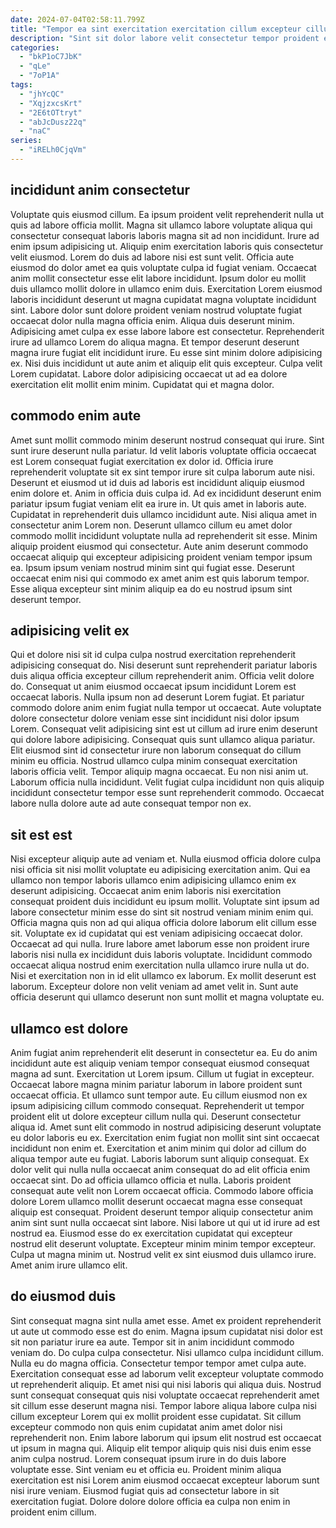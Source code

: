 ```yaml
---
date: 2024-07-04T02:58:11.799Z
title: "Tempor ea sint exercitation exercitation cillum excepteur cillum mollit culpa."
description: "Sint sit dolor labore velit consectetur tempor proident est. Quis sit incididunt nulla deserunt anim ad."
categories:
  - "bkP1oC7JbK"
  - "qLe"
  - "7oP1A"
tags:
  - "jhYcQC"
  - "XqjzxcsKrt"
  - "2E6tOTtryt"
  - "abJcDusz22q"
  - "naC"
series:
  - "iRELh0CjqVm"
---
```



## incididunt anim consectetur

Voluptate quis eiusmod cillum. Ea ipsum proident velit reprehenderit nulla ut quis ad labore officia mollit. Magna sit ullamco labore voluptate aliqua qui consectetur consequat laboris laboris magna sit ad non incididunt. Irure ad enim ipsum adipisicing ut. Aliquip enim exercitation laboris quis consectetur velit eiusmod. Lorem do duis ad labore nisi est sunt velit. Officia aute eiusmod do dolor amet ea quis voluptate culpa id fugiat veniam.
Occaecat anim mollit consectetur esse elit labore incididunt. Ipsum dolor eu mollit duis ullamco mollit dolore in ullamco enim duis. Exercitation Lorem eiusmod laboris incididunt deserunt ut magna cupidatat magna voluptate incididunt sint. Labore dolor sunt dolore proident veniam nostrud voluptate fugiat occaecat dolor nulla magna officia enim. Aliqua duis deserunt minim. Adipisicing amet culpa ex esse labore labore est consectetur.
Reprehenderit irure ad ullamco Lorem do aliqua magna. Et tempor deserunt deserunt magna irure fugiat elit incididunt irure. Eu esse sint minim dolore adipisicing ex. Nisi duis incididunt ut aute anim et aliquip elit quis excepteur. Culpa velit Lorem cupidatat. Labore dolor adipisicing occaecat ut ad ea dolore exercitation elit mollit enim minim. Cupidatat qui et magna dolor.

## commodo enim aute

Amet sunt mollit commodo minim deserunt nostrud consequat qui irure. Sint sunt irure deserunt nulla pariatur. Id velit laboris voluptate officia occaecat est Lorem consequat fugiat exercitation ex dolor id. Officia irure reprehenderit voluptate sit ex sint tempor irure sit culpa laborum aute nisi. Deserunt et eiusmod ut id duis ad laboris est incididunt aliquip eiusmod enim dolore et. Anim in officia duis culpa id. Ad ex incididunt deserunt enim pariatur ipsum fugiat veniam elit ea irure in.
Ut quis amet in laboris aute. Cupidatat in reprehenderit duis ullamco incididunt aute. Nisi aliqua amet in consectetur anim Lorem non. Deserunt ullamco cillum eu amet dolor commodo mollit incididunt voluptate nulla ad reprehenderit sit esse.
Minim aliquip proident eiusmod qui consectetur. Aute anim deserunt commodo occaecat aliquip qui excepteur adipisicing proident veniam tempor ipsum ea. Ipsum ipsum veniam nostrud minim sint qui fugiat esse. Deserunt occaecat enim nisi qui commodo ex amet anim est quis laborum tempor. Esse aliqua excepteur sint minim aliquip ea do eu nostrud ipsum sint deserunt tempor.

## adipisicing velit ex

Qui et dolore nisi sit id culpa culpa nostrud exercitation reprehenderit adipisicing consequat do. Nisi deserunt sunt reprehenderit pariatur laboris duis aliqua officia excepteur cillum reprehenderit anim. Officia velit dolore do. Consequat ut anim eiusmod occaecat ipsum incididunt Lorem est occaecat laboris. Nulla ipsum non ad deserunt Lorem fugiat. Et pariatur commodo dolore anim enim fugiat nulla tempor ut occaecat.
Aute voluptate dolore consectetur dolore veniam esse sint incididunt nisi dolor ipsum Lorem. Consequat velit adipisicing sint est ut cillum ad irure enim deserunt qui dolore labore adipisicing. Consequat quis sunt ullamco aliqua pariatur. Elit eiusmod sint id consectetur irure non laborum consequat do cillum minim eu officia. Nostrud ullamco culpa minim consequat exercitation laboris officia velit. Tempor aliquip magna occaecat.
Eu non nisi anim ut. Laborum officia nulla incididunt. Velit fugiat culpa incididunt non quis aliquip incididunt consectetur tempor esse sunt reprehenderit commodo. Occaecat labore nulla dolore aute ad aute consequat tempor non ex.

## sit est est

Nisi excepteur aliquip aute ad veniam et. Nulla eiusmod officia dolore culpa nisi officia sit nisi mollit voluptate eu adipisicing exercitation anim. Qui ea ullamco non tempor laboris ullamco enim adipisicing ullamco enim ex deserunt adipisicing. Occaecat anim enim laboris nisi exercitation consequat proident duis incididunt eu ipsum mollit.
Voluptate sint ipsum ad labore consectetur minim esse do sint sit nostrud veniam minim enim qui. Officia magna quis non ad qui aliqua officia dolore laborum elit cillum esse sit. Voluptate ex id cupidatat qui est veniam adipisicing occaecat dolor. Occaecat ad qui nulla. Irure labore amet laborum esse non proident irure laboris nisi nulla ex incididunt duis laboris voluptate.
Incididunt commodo occaecat aliqua nostrud enim exercitation nulla ullamco irure nulla ut do. Nisi et exercitation non in id elit ullamco ex laborum. Ex mollit deserunt est laborum. Excepteur dolore non velit veniam ad amet velit in. Sunt aute officia deserunt qui ullamco deserunt non sunt mollit et magna voluptate eu.

## ullamco est dolore

Anim fugiat anim reprehenderit elit deserunt in consectetur ea. Eu do anim incididunt aute est aliquip veniam tempor consequat eiusmod consequat magna ad sunt. Exercitation ut Lorem ipsum. Cillum ut fugiat in excepteur. Occaecat labore magna minim pariatur laborum in labore proident sunt occaecat officia. Et ullamco sunt tempor aute. Eu cillum eiusmod non ex ipsum adipisicing cillum commodo consequat. Reprehenderit ut tempor proident elit ut dolore excepteur cillum nulla qui.
Deserunt consectetur aliqua id. Amet sunt elit commodo in nostrud adipisicing deserunt voluptate eu dolor laboris eu ex. Exercitation enim fugiat non mollit sint sint occaecat incididunt non enim et. Exercitation et anim minim qui dolor ad cillum do aliqua tempor aute eu fugiat. Laboris laborum sunt aliquip consequat. Ex dolor velit qui nulla nulla occaecat anim consequat do ad elit officia enim occaecat sint. Do ad officia ullamco officia et nulla. Laboris proident consequat aute velit non Lorem occaecat officia.
Commodo labore officia dolore Lorem ullamco mollit deserunt occaecat magna esse consequat aliquip est consequat. Proident deserunt tempor aliquip consectetur anim anim sint sunt nulla occaecat sint labore. Nisi labore ut qui ut id irure ad est nostrud ea. Eiusmod esse do ex exercitation cupidatat qui excepteur nostrud elit deserunt voluptate. Excepteur minim minim tempor excepteur. Culpa ut magna minim ut. Nostrud velit ex sint eiusmod duis ullamco irure. Amet anim irure ullamco elit.

## do eiusmod duis

Sint consequat magna sint nulla amet esse. Amet ex proident reprehenderit ut aute ut commodo esse est do enim. Magna ipsum cupidatat nisi dolor est sit non pariatur irure ea aute. Tempor sit in anim incididunt commodo veniam do. Do culpa culpa consectetur. Nisi ullamco culpa incididunt cillum. Nulla eu do magna officia. Consectetur tempor tempor amet culpa aute.
Exercitation consequat esse ad laborum velit excepteur voluptate commodo ut reprehenderit aliquip. Et amet nisi qui nisi laboris qui aliqua duis. Nostrud sunt consequat consequat quis nisi voluptate occaecat reprehenderit amet sit cillum esse deserunt magna nisi. Tempor labore aliqua labore culpa nisi cillum excepteur Lorem qui ex mollit proident esse cupidatat. Sit cillum excepteur commodo non quis enim cupidatat anim amet dolor nisi reprehenderit non. Enim labore laborum qui ipsum elit nostrud est occaecat ut ipsum in magna qui. Aliquip elit tempor aliquip quis nisi duis enim esse anim culpa nostrud.
Lorem consequat ipsum irure in do duis labore voluptate esse. Sint veniam eu et officia eu. Proident minim aliqua exercitation est nisi Lorem anim eiusmod occaecat excepteur laborum sunt nisi irure veniam. Eiusmod fugiat quis ad consectetur labore in sit exercitation fugiat. Dolore dolore dolore officia ea culpa non enim in proident enim cillum.

